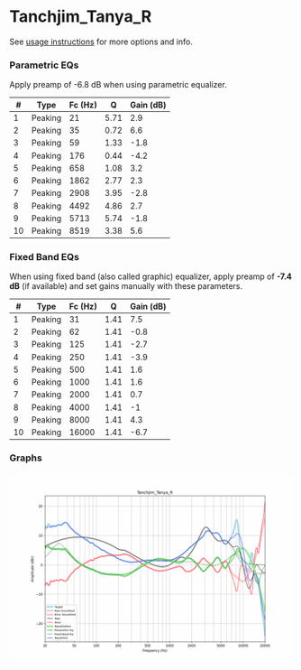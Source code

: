 # Tanchjim_Tanya_R
See [usage instructions](https://github.com/jaakkopasanen/AutoEq#usage) for more options and info.

### Parametric EQs
Apply preamp of -6.8 dB when using parametric equalizer.

|   # | Type    |   Fc (Hz) |    Q |   Gain (dB) |
|-----|---------|-----------|------|-------------|
|   1 | Peaking |        21 | 5.71 |         2.9 |
|   2 | Peaking |        35 | 0.72 |         6.6 |
|   3 | Peaking |        59 | 1.33 |        -1.8 |
|   4 | Peaking |       176 | 0.44 |        -4.2 |
|   5 | Peaking |       658 | 1.08 |         3.2 |
|   6 | Peaking |      1862 | 2.77 |         2.3 |
|   7 | Peaking |      2908 | 3.95 |        -2.8 |
|   8 | Peaking |      4492 | 4.86 |         2.7 |
|   9 | Peaking |      5713 | 5.74 |        -1.8 |
|  10 | Peaking |      8519 | 3.38 |         5.6 |

### Fixed Band EQs
When using fixed band (also called graphic) equalizer, apply preamp of **-7.4 dB** (if available) and set gains manually with these parameters.

|   # | Type    |   Fc (Hz) |    Q |   Gain (dB) |
|-----|---------|-----------|------|-------------|
|   1 | Peaking |        31 | 1.41 |         7.5 |
|   2 | Peaking |        62 | 1.41 |        -0.8 |
|   3 | Peaking |       125 | 1.41 |        -2.7 |
|   4 | Peaking |       250 | 1.41 |        -3.9 |
|   5 | Peaking |       500 | 1.41 |         1.6 |
|   6 | Peaking |      1000 | 1.41 |         1.6 |
|   7 | Peaking |      2000 | 1.41 |         0.7 |
|   8 | Peaking |      4000 | 1.41 |        -1   |
|   9 | Peaking |      8000 | 1.41 |         4.3 |
|  10 | Peaking |     16000 | 1.41 |        -6.7 |

### Graphs
![](./Tanchjim_Tanya_R.png)
